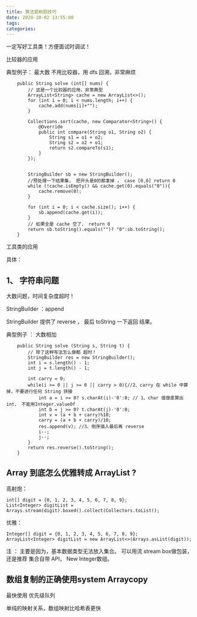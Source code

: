 ```yaml
---
title: 算法题刷题技巧
date: 2020-10-02 13:55:00
tags:
categories:
---
```


一定写好工具类！方便面试时调试！


比较器的应用

典型例子： 最大数
不用比较器，用 dfs 回溯，非常麻烦
```
    public String solve (int[] nums) {
        // 这是一个比较器的应用，非常典型
        ArrayList<String> cache = new ArrayList<>();
        for (int i = 0; i < nums.length; i++) {
            cache.add(nums[i]+"");
        }

        Collections.sort(cache, new Comparator<String>() {
            @Override
            public int compare(String o1, String o2) {
                String s1 = o1 + o2;
                String s2 = o2 + o1;
                return s2.compareTo(s1);
            }
        });


        StringBuilder sb = new StringBuilder();
        //预处理一下结果集， 把开头是0的都拿掉 ， case [0,0] return 0
        while (!cache.isEmpty() && cache.get(0).equals("0")){
            cache.remove(0);
        }

        for (int i = 0; i < cache.size(); i++) {
            sb.append(cache.get(i));
        }
        // 如果全是 cache 空了， return 0
        return sb.toString().equals("")? "0":sb.toString();
    }
```



工具类的应用



具体：
## 1、 字符串问题

大数问题，时间复杂度超时！

StringBuilder ：append

StringBuilder 提供了 reverse ， 最后 toString 一下返回 结果。

典型例子 ： 大数相加

```
    public String solve (String s, String t) {
        // 除了这种写法怎么做都 超时！
        StringBuilder res = new StringBuilder();
        int i = s.length() - 1;
        int j = t.length() - 1;

        int carry = 0;
        while(i >= 0 || j >= 0 || carry > 0){//2、carry 在 while 中算掉，不要进行任何 String 拼接
            int a = i >= 0? s.charAt(i)-'0':0; // 1、char 值做差算出 int， 不能用Integer.valueOf
            int b = j >= 0? t.charAt(j)-'0':0;
            int v = (a + b + carry)%10;
            carry = (a + b + carry)/10;
            res.append(v); //3、倒序插入最后再 reverse
            i--;
            j--;
        }
        return res.reverse().toString();
    }

```


## Array 到底怎么优雅转成 ArrayList ?

高射炮：
```
int[] digit = {0, 1, 2, 3, 4, 5, 6, 7, 8, 9};
List<Integer> digitList = Arrays.stream(digit).boxed().collect(Collectors.toList();
```
优雅：
```
Integer[] digit = {0, 1, 2, 3, 4, 5, 6, 7, 8, 9};
ArrayList<Integer> digitList = new ArrayList<>(Arrays.asList(digit));
```
注 ： 主要是因为，基本数据类型无法放入集合。 可以用流 stream box做包装，还是推荐 集合自带 API， New Integer数组。 

## 数组复制的正确使用system Arraycopy



最快使用 优先级队列


单纯的映射关系，数组映射比哈希表更快
